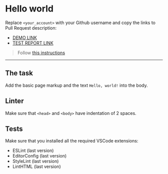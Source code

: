 # Hello world

Replace `<your_account>` with your Github username and copy the links to Pull Request description:
- [DEMO LINK](https://<Marina-Semipyatnaya>.github.io/layout_hello-world/)
- [TEST REPORT LINK](https://<Marina-Semipyatnaya>.github.io/layout_hello-world/report/html_report/)

> Follow [this instructions](https://mate-academy.github.io/layout_task-guideline/#how-to-solve-the-layout-tasks-on-github)
___

## The task

Add the basic page markup and the text `Hello, world!` into the body.

## Linter

Make sure that `<head>` and `<body>` have indentation of 2 spaces.

## Tests

Make sure that you installed all the required VSCode extensions:

- ESLint (last version)
- EditorConfig (last version)
- StyleLint (last version)
- LintHTML (last version)
